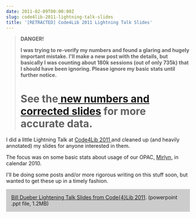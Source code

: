 ```yaml
---
date: 2011-02-09T00:00:00Z
slug: code4lib-2011-lightning-talk-slides
title: '[RETRACTED] Code4Lib 2011 Lightning Talk Slides'
---
```


<blockquote><strong>DANGER!</strong>

<strong>I was trying to re-verify my numbers and found a glaring and hugely important mistake. I'll make a new post with the details, but basically I was counting about 180k sessions (out of only 735k) that I should have been ignoring. Please ignore my basic stats until further notice.</strong>

<strong>See the<a href="http://robotlibrarian.billdueber.com/corrected-code4lib-slides-are-up/"> new numbers and corrected slides</a> for more accurate data.</strong></blockquote>
===============

I did a little Lightning Talk at <a href="http://code4lib.org/conference/2011/">Code4Lib 2011 </a>and cleaned up (and heavily annotated) my slides for anyone interested in them.

The focus was on some basic stats about usage of our OPAC, <a href="http://mirlyn.lib.umich.edu/">Mirlyn</a>, in calendar 2010.

I'll be doing some posts and/or more rigorous writing on this stuff soon, but wanted to get these up in a timely fashion.
<div style="background-color: #ccc; padding: 1em;"><a href="http://robotlibrarian.billdueber.com/wp-content/uploads/2011/02/dueber_lightning_c4l11.ppt">Bill Dueber Lightening Talk Slides from Code{4}Lib 2011</a>. (powerpoint .ppt file, 1.2MB)</div>

